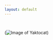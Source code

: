 ```yaml
---
layout: default
---
```


<br>

(![Image of Yaktocat](https://octodex.github.com/images/yaktocat.png)) 


<br>


